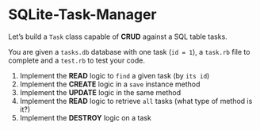 # SQLite-Task-Manager
Let’s build a `Task` class capable of **CRUD** against a SQL table tasks.

You are given a `tasks.db` database with one task (`id = 1`), a `task.rb` file to complete and a `test.rb` to test your code.

1. Implement the **READ** logic to `find` a given task (by `its id`)
2. Implement the **CREATE** logic in a `save` instance method
3. Implement the **UPDATE** logic in the same method
4. Implement the **READ** logic to retrieve `all` tasks (what type of method is it?)
5. Implement the **DESTROY** logic on a task
